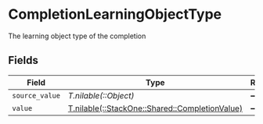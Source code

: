 # CompletionLearningObjectType

The learning object type of the completion


## Fields

| Field                                                                                    | Type                                                                                     | Required                                                                                 | Description                                                                              |
| ---------------------------------------------------------------------------------------- | ---------------------------------------------------------------------------------------- | ---------------------------------------------------------------------------------------- | ---------------------------------------------------------------------------------------- |
| `source_value`                                                                           | *T.nilable(::Object)*                                                                    | :heavy_minus_sign:                                                                       | N/A                                                                                      |
| `value`                                                                                  | [T.nilable(::StackOne::Shared::CompletionValue)](../../models/shared/completionvalue.md) | :heavy_minus_sign:                                                                       | N/A                                                                                      |